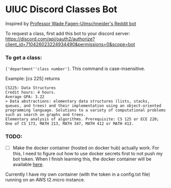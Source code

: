 # UIUC Discord Classes Bot
Inspired by [Professor Wade Fagen-Ulmschneider's Reddit bot](https://github.com/illinois/reddit-uiuc-bot/)

To request a class, first add this bot to your discord server:
https://discord.com/api/oauth2/authorize?client_id=710426023224934490&permissions=0&scope=bot

### To get a class: 
`['department''class number']`. 
This command is case-insensitive.

Example: [cs 225] returns 
```
CS225: Data Structures
Credit hours: 4 hours.
Average GPA: 3.22
> Data abstractions: elementary data structures (lists, stacks, queues, and trees) and their implementation using an object-oriented 
programming language. Solutions to a variety of computational problems such as search on graphs and trees. 
Elementary analysis of algorithms. Prerequisite: CS 125 or ECE 220; One of CS 173, MATH 213, MATH 347, MATH 412 or MATH 413.
```

### TODO:
- [ ] Make the docker container (hosted on docker hub) actually work. 
For this, I need to figure out how to use docker secrets first to not push my bot token. 
When I finish learning this, the docker container will be available [here](https://hub.docker.com/r/timot3/uiuc-classes). 

Currently I have my own container (with the token in a config.txt file) running on an AWS t2.micro instance.

